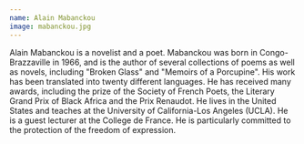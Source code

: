 ```yaml
---
name: Alain Mabanckou
image: mabanckou.jpg
---
```

Alain Mabanckou is a novelist and a poet. Mabanckou was born in Congo-Brazzaville in 1966, and is the author of several collections of poems as well as novels, including "Broken Glass" and "Memoirs of a Porcupine". His work has been translated into twenty different languages. He has received many awards, including the prize of the Society of French Poets, the Literary Grand Prix of Black Africa and the Prix Renaudot. He lives in the United States and teaches at the University of California-Los Angeles (UCLA). He is a guest lecturer at the College de France. He is particularly committed to the protection of the freedom of expression.